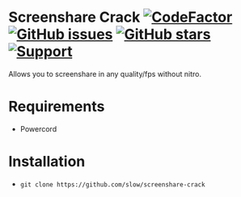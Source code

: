 # Screenshare Crack [![CodeFactor](https://www.codefactor.io/repository/github/slow/screenshare-crack/badge)](https://www.codefactor.io/repository/github/slow/screenshare-crack) [![GitHub issues](https://img.shields.io/github/issues/slow/screenshare-crack?style=flat)](https://github.com/slow/screenshare-crack/issues) [![GitHub stars](https://img.shields.io/github/stars/slow/screenshare-crack?style=flat)](https://github.com/slow/screenshare-crack/stargazers) [![Support](https://img.shields.io/discord/875126204758360094)](https://discord.gg/shnvz5ryAt)
Allows you to screenshare in any quality/fps without nitro.

# Requirements
- Powercord

# Installation
- `git clone https://github.com/slow/screenshare-crack`
